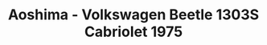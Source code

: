 ---
layout: product
title: "Aoshima - Volkswagen Beetle 1303S Cabriolet 1975"
price: "TBA" 
desc: "N/A"
img_path: "/assets/img/AO47798.webp"
brand: "N/A"
available: false
special_offer: false
new: false
soon: false
cat: "010000"
subcat: "013700"
subsubcat: "0N/A"
sifra: "AO47798"
popular: false
---